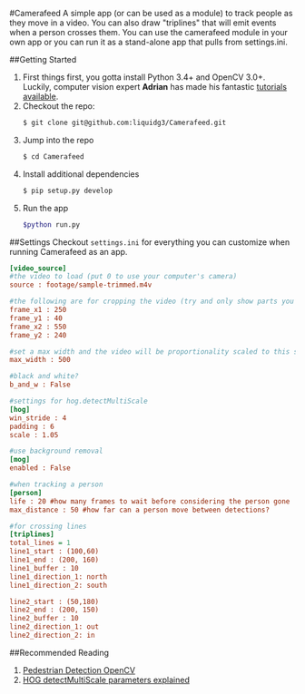#Camerafeed
A simple app (or can be used as a module) to track people as they move in a video. You can also draw "triplines" that
will emit events when a person crosses them. You can use the camerafeed module in your own app or you can run it as a
stand-alone app that pulls from settings.ini.

##Getting Started
1. First things first, you gotta install Python 3.4+ and OpenCV 3.0+. Luckily, computer vision expert __Adrian__ has made his
fantastic [tutorials available](http://www.pyimagesearch.com/opencv-tutorials-resources-guides/).
2. Checkout the repo:
    ```bash
    $ git clone git@github.com:liquidg3/Camerafeed.git
    ```
3. Jump into the repo
    ```bash
    $ cd Camerafeed
    ```
4. Install additional dependencies
    ```bash
    $ pip setup.py develop
    ```
5. Run the app
    ```bash
    $python run.py
    ```

##Settings
Checkout `settings.ini` for everything you can customize when running Camerafeed as an app.

```ini
[video_source]
#the video to load (put 0 to use your computer's camera)
source : footage/sample-trimmed.m4v
```
```ini
#the following are for cropping the video (try and only show parts you need)
frame_x1 : 250
frame_y1 : 40
frame_x2 : 550
frame_y2 : 240
```
```ini
#set a max width and the video will be proportionality scaled to this size (smaller is usually better)
max_width : 500
```
```ini
#black and white?
b_and_w : False
```
```ini
#settings for hog.detectMultiScale
[hog]
win_stride : 4
padding : 6
scale : 1.05
```
```ini
#use background removal
[mog]
enabled : False
```
```ini
#when tracking a person
[person]
life : 20 #how many frames to wait before considering the person gone
max_distance : 50 #how far can a person move between detections?
```
```ini
#for crossing lines
[triplines]
total_lines = 1
line1_start : (100,60)
line1_end : (200, 160)
line1_buffer : 10
line1_direction_1: north
line1_direction_2: south
```
```ini
line2_start : (50,180)
line2_end : (200, 150)
line2_buffer : 10
line2_direction_1: out
line2_direction_2: in

```

##Recommended Reading
1. [Pedestrian Detection OpenCV](http://www.pyimagesearch.com/2015/11/09/pedestrian-detection-opencv/)
2. [HOG detectMultiScale parameters explained](http://www.pyimagesearch.com/2015/11/16/hog-detectmultiscale-parameters-explained/)